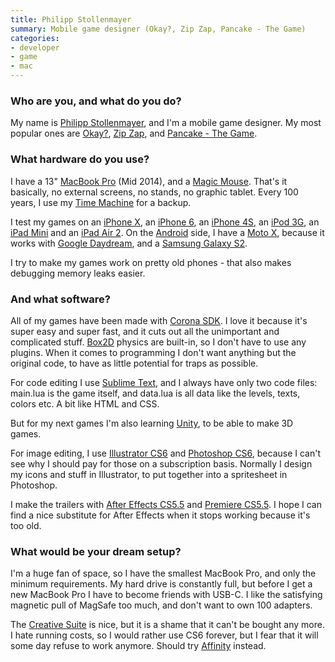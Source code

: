 ```yaml
---
title: Philipp Stollenmayer
summary: Mobile game designer (Okay?, Zip Zap, Pancake - The Game)
categories:
- developer
- game
- mac
---
```


### Who are you, and what do you do?

My name is [Philipp Stollenmayer](http://www.kamibox.de/ "Philipp's website."), and I'm a mobile game designer. My most popular ones are [Okay?][okay-ios], [Zip Zap][zip-zap], and [Pancake - The Game][pancake-the-game-ios].

### What hardware do you use?

I have a 13" [MacBook Pro][macbook-pro] (Mid 2014), and a [Magic Mouse][magic-mouse]. That's it basically, no external screens, no stands, no graphic tablet. Every 100 years, I use my [Time Machine][time-machine] for a backup.

I test my games on an [iPhone X][iphone-x], an [iPhone 6][iphone-6], an [iPhone 4S][iphone-4s], an [iPod 3G][ipod-touch], an [iPad Mini][ipad-mini] and an [iPad Air 2][ipad-air-2]. On the [Android][] side, I have a [Moto X][moto-x], because it works with [Google Daydream][daydream], and a [Samsung Galaxy S2][galaxy-s2].

I try to make my games work on pretty old phones - that also makes debugging memory leaks easier.

### And what software?

All of my games have been made with [Corona SDK][corona]. I love it because it's super easy and super fast, and it cuts out all the unimportant and complicated stuff. [Box2D][] physics are built-in, so I don't have to use any plugins. When it comes to programming I don't want anything but the original code, to have as little potential for traps as possible.

For code editing I use [Sublime Text][sublime-text], and I always have only two code files: main.lua is the game itself, and data.lua is all data like the levels, texts, colors etc. A bit like HTML and CSS.

But for my next games I'm also learning [Unity][], to be able to make 3D games.

For image editing, I use [Illustrator CS6][illustrator] and [Photoshop CS6][photoshop], because I can't see why I should pay for those on a subscription basis. Normally I design my icons and stuff in Illustrator, to put together into a spritesheet in Photoshop.

I make the trailers with [After Effects CS5.5][after-effects] and [Premiere CS5.5][premiere]. I hope I can find a nice substitute for After Effects when it stops working because it's too old.

### What would be your dream setup?

I'm a huge fan of space, so I have the smallest MacBook Pro, and only the minimum requirements. My hard drive is constantly full, but before I get a new MacBook Pro I have to become friends with USB-C. I like the satisfying magnetic pull of MagSafe too much, and don't want to own 100 adapters.

The [Creative Suite][creative-suite] is nice, but it is a shame that it can't be bought any more. I hate running costs, so I would rather use CS6 forever, but I fear that it will some day refuse to work anymore. Should try [Affinity][affinity-designer] instead.

[affinity-designer]: https://en.wikipedia.org/wiki/Affinity_Designer "A vector graphics editor."
[after-effects]: https://www.adobe.com/products/aftereffects.html "Motion graphics and video editing software."
[android]: https://developers.google.com/android/?csw=1 "A mobile phone platform."
[box2d]: http://box2d.org/ "A physics engine for games."
[corona]: https://coronalabs.com/corona-sdk/ "A cross-platform mobile app SDK."
[creative-suite]: https://www.adobe.com/creativecloud.html "A collection of design tools."
[daydream]: https://en.wikipedia.org/wiki/Google_Daydream "A virtual reality platform."
[galaxy-s2]: https://en.wikipedia.org/wiki/Samsung_Galaxy_S_2 "A 4.3 inch Android smartphone."
[illustrator]: https://www.adobe.com/products/illustrator.html "A vector graphics editor."
[ipad-air-2]: https://www.apple.com/ipad-air-2/ "A tablet device."
[ipad-mini]: https://www.apple.com/ipad-mini/ "A 7.9 inch tablet device."
[iphone-4s]: https://en.wikipedia.org/wiki/IPhone_4S "A smartphone."
[iphone-6]: https://en.wikipedia.org/wiki/IPhone_6 "A smartphone."
[iphone-x]: https://en.wikipedia.org/wiki/IPhone_X "A 5.8 inch smartphone."
[ipod-touch]: https://www.apple.com/ipod-touch/ "It's like an iPhone, without the phone bit."
[macbook-pro]: https://www.apple.com/macbook-pro/ "A laptop."
[magic-mouse]: https://www.apple.com/magicmouse/ "A multi-touch mouse."
[moto-x]: https://www.motorola.com/us/FLEXR1-1/Moto-X/FLEXR1.html "An Android-based smartphone."
[okay-ios]: http://www.kamibox.de/okay "A game where you have to clear the board with one move."
[pancake-the-game-ios]: http://www.kamibox.de/pancake "A pancake-flipping game."
[photoshop]: https://www.adobe.com/products/photoshop.html "A bitmap image editor."
[premiere]: https://www.adobe.com/products/premiere.html "A video editing suite."
[sublime-text]: http://www.sublimetext.com/ "A coder's text editor."
[time-machine]: https://en.wikipedia.org/wiki/Time_Machine_(Mac_OS) "Backup software for the masses, included with Mac OS X 10.5."
[unity]: https://unity3d.com/unity/ "A cross-platform game development tool."
[zip-zap]: http://www.kamibox.de/zipzap "A puzzle game where you move little mechanical creatures to the end of the level."
